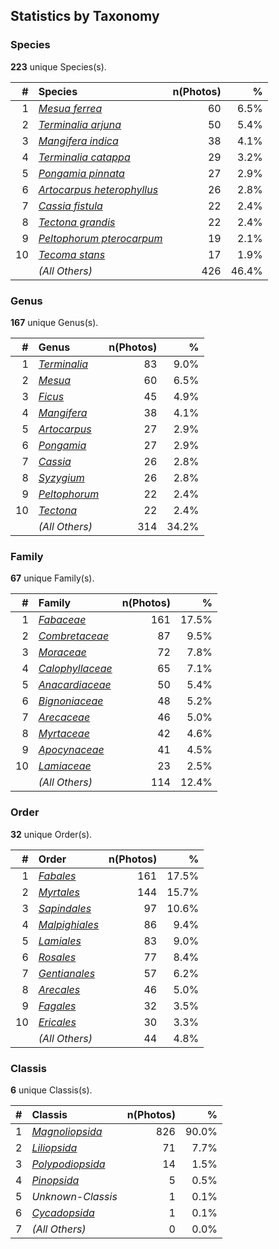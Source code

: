 ## Statistics by Taxonomy

### Species

**223** unique Species(s).

| # | Species | n(Photos) | % |
| ---: | :--- | ---: | ---: |
| 1 | [*Mesua ferrea*](https://en.wikipedia.org/wiki/Mesua_ferrea) | 60 | 6.5% |
| 2 | [*Terminalia arjuna*](https://en.wikipedia.org/wiki/Terminalia_arjuna) | 50 | 5.4% |
| 3 | [*Mangifera indica*](https://en.wikipedia.org/wiki/Mangifera_indica) | 38 | 4.1% |
| 4 | [*Terminalia catappa*](https://en.wikipedia.org/wiki/Terminalia_catappa) | 29 | 3.2% |
| 5 | [*Pongamia pinnata*](https://en.wikipedia.org/wiki/Pongamia_pinnata) | 27 | 2.9% |
| 6 | [*Artocarpus heterophyllus*](https://en.wikipedia.org/wiki/Artocarpus_heterophyllus) | 26 | 2.8% |
| 7 | [*Cassia fistula*](https://en.wikipedia.org/wiki/Cassia_fistula) | 22 | 2.4% |
| 8 | [*Tectona grandis*](https://en.wikipedia.org/wiki/Tectona_grandis) | 22 | 2.4% |
| 9 | [*Peltophorum pterocarpum*](https://en.wikipedia.org/wiki/Peltophorum_pterocarpum) | 19 | 2.1% |
| 10 | [*Tecoma stans*](https://en.wikipedia.org/wiki/Tecoma_stans) | 17 | 1.9% |
|  | *(All Others)* | 426 | 46.4% |

### Genus

**167** unique Genus(s).

| # | Genus | n(Photos) | % |
| ---: | :--- | ---: | ---: |
| 1 | [*Terminalia*](https://en.wikipedia.org/wiki/Terminalia) | 83 | 9.0% |
| 2 | [*Mesua*](https://en.wikipedia.org/wiki/Mesua) | 60 | 6.5% |
| 3 | [*Ficus*](https://en.wikipedia.org/wiki/Ficus) | 45 | 4.9% |
| 4 | [*Mangifera*](https://en.wikipedia.org/wiki/Mangifera) | 38 | 4.1% |
| 5 | [*Artocarpus*](https://en.wikipedia.org/wiki/Artocarpus) | 27 | 2.9% |
| 6 | [*Pongamia*](https://en.wikipedia.org/wiki/Pongamia) | 27 | 2.9% |
| 7 | [*Cassia*](https://en.wikipedia.org/wiki/Cassia) | 26 | 2.8% |
| 8 | [*Syzygium*](https://en.wikipedia.org/wiki/Syzygium) | 26 | 2.8% |
| 9 | [*Peltophorum*](https://en.wikipedia.org/wiki/Peltophorum) | 22 | 2.4% |
| 10 | [*Tectona*](https://en.wikipedia.org/wiki/Tectona) | 22 | 2.4% |
|  | *(All Others)* | 314 | 34.2% |

### Family

**67** unique Family(s).

| # | Family | n(Photos) | % |
| ---: | :--- | ---: | ---: |
| 1 | [*Fabaceae*](https://en.wikipedia.org/wiki/Fabaceae) | 161 | 17.5% |
| 2 | [*Combretaceae*](https://en.wikipedia.org/wiki/Combretaceae) | 87 | 9.5% |
| 3 | [*Moraceae*](https://en.wikipedia.org/wiki/Moraceae) | 72 | 7.8% |
| 4 | [*Calophyllaceae*](https://en.wikipedia.org/wiki/Calophyllaceae) | 65 | 7.1% |
| 5 | [*Anacardiaceae*](https://en.wikipedia.org/wiki/Anacardiaceae) | 50 | 5.4% |
| 6 | [*Bignoniaceae*](https://en.wikipedia.org/wiki/Bignoniaceae) | 48 | 5.2% |
| 7 | [*Arecaceae*](https://en.wikipedia.org/wiki/Arecaceae) | 46 | 5.0% |
| 8 | [*Myrtaceae*](https://en.wikipedia.org/wiki/Myrtaceae) | 42 | 4.6% |
| 9 | [*Apocynaceae*](https://en.wikipedia.org/wiki/Apocynaceae) | 41 | 4.5% |
| 10 | [*Lamiaceae*](https://en.wikipedia.org/wiki/Lamiaceae) | 23 | 2.5% |
|  | *(All Others)* | 114 | 12.4% |

### Order

**32** unique Order(s).

| # | Order | n(Photos) | % |
| ---: | :--- | ---: | ---: |
| 1 | [*Fabales*](https://en.wikipedia.org/wiki/Fabales) | 161 | 17.5% |
| 2 | [*Myrtales*](https://en.wikipedia.org/wiki/Myrtales) | 144 | 15.7% |
| 3 | [*Sapindales*](https://en.wikipedia.org/wiki/Sapindales) | 97 | 10.6% |
| 4 | [*Malpighiales*](https://en.wikipedia.org/wiki/Malpighiales) | 86 | 9.4% |
| 5 | [*Lamiales*](https://en.wikipedia.org/wiki/Lamiales) | 83 | 9.0% |
| 6 | [*Rosales*](https://en.wikipedia.org/wiki/Rosales) | 77 | 8.4% |
| 7 | [*Gentianales*](https://en.wikipedia.org/wiki/Gentianales) | 57 | 6.2% |
| 8 | [*Arecales*](https://en.wikipedia.org/wiki/Arecales) | 46 | 5.0% |
| 9 | [*Fagales*](https://en.wikipedia.org/wiki/Fagales) | 32 | 3.5% |
| 10 | [*Ericales*](https://en.wikipedia.org/wiki/Ericales) | 30 | 3.3% |
|  | *(All Others)* | 44 | 4.8% |

### Classis

**6** unique Classis(s).

| # | Classis | n(Photos) | % |
| ---: | :--- | ---: | ---: |
| 1 | [*Magnoliopsida*](https://en.wikipedia.org/wiki/Magnoliopsida) | 826 | 90.0% |
| 2 | [*Liliopsida*](https://en.wikipedia.org/wiki/Liliopsida) | 71 | 7.7% |
| 3 | [*Polypodiopsida*](https://en.wikipedia.org/wiki/Polypodiopsida) | 14 | 1.5% |
| 4 | [*Pinopsida*](https://en.wikipedia.org/wiki/Pinopsida) | 5 | 0.5% |
| 5 | *Unknown-Classis* | 1 | 0.1% |
| 6 | [*Cycadopsida*](https://en.wikipedia.org/wiki/Cycadopsida) | 1 | 0.1% |
| 7 | *(All Others)* | 0 | 0.0% |
